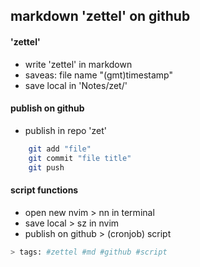 markdown 'zettel' on github
---


#### 'zettel'


- write 'zettel' in markdown
- saveas: file name "(gmt)timestamp"
- save local in 'Notes/zet/'


#### publish on github


- publish in repo 'zet'


```sh
    git add "file"
    git commit "file title"
    git push
```


#### script functions


- open new nvim > nn in terminal
- save local > sz in nvim
- publish on github > (cronjob) script


```sh
> tags: #zettel #md #github #script
```
